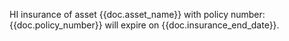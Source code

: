 HI insurance of asset {{doc.asset_name}} with policy number: {{doc.policy_number}} will expire on {{doc.insurance_end_date}}.
